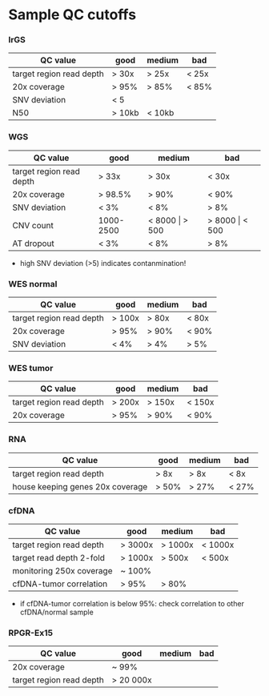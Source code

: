 # Sample QC cutoffs


### lrGS

| QC value                 | good           | medium          | bad             |
|--------------------------|----------------|-----------------|-----------------|
| target region read depth | > 30x          | > 25x           | < 25x           |
| 20x coverage             | > 95%          | > 85%           | < 85%           |
| SNV deviation            | < 5            |                 |                 |
| N50                      | > 10kb         |  < 10kb         |                 |


### WGS

| QC value                 | good           | medium          | bad             |
|--------------------------|----------------|-----------------|-----------------|
| target region read depth | > 33x          | > 30x           | < 30x           |
| 20x coverage             | > 98.5%        | > 90%           | < 90%           |
| SNV deviation            | < 3%           | < 8%            | > 8%            |
| CNV count                | 1000-2500      | < 8000 \| > 500 | > 8000 \| < 500 |
| AT dropout               | < 3%            | < 8%            | > 8%           |

- high SNV deviation (>5) indicates contanmination!


### WES normal

| QC value                 | good           | medium          | bad             |
|--------------------------|----------------|-----------------|-----------------|
| target region read depth | > 100x         | > 80x           | < 80x           |
| 20x coverage             | > 95%          | > 90%           | < 90%           |
| SNV deviation            | < 4%           | > 4%            | > 5%            |

### WES tumor

| QC value                 | good           | medium          | bad             |
|--------------------------|----------------|-----------------|-----------------|
| target region read depth | > 200x         | > 150x          | < 150x          |
| 20x coverage             | > 95%          | > 90%           | < 90%           |


### RNA

| QC value                         | good           | medium          | bad             |
|----------------------------------|----------------|-----------------|-----------------|
| target region read depth         | > 8x           | > 8x            | < 8x            |
| house keeping genes 20x coverage | > 50%          | > 27%           | < 27%           |


### cfDNA

| QC value                 | good           | medium          | bad             |
|--------------------------|----------------|-----------------|-----------------|
| target region read depth | > 3000x        | > 1000x         | < 1000x         |
| target read depth 2-fold | > 1000x        | > 500x          | < 500x          |
| monitoring 250x coverage | ~ 100%         |                 |                 |
| cfDNA-tumor correlation  | > 95%          |  > 80%          |                 |

- if cfDNA-tumor correlation is below 95%: check correlation to other cfDNA/normal sample 


### RPGR-Ex15

| QC value                 | good           | medium          | bad             |
|--------------------------|----------------|-----------------|-----------------|
| 20x coverage             | ~ 99%          |                 |                 |
| target region read depth | > 20 000x      |                 |                 |


